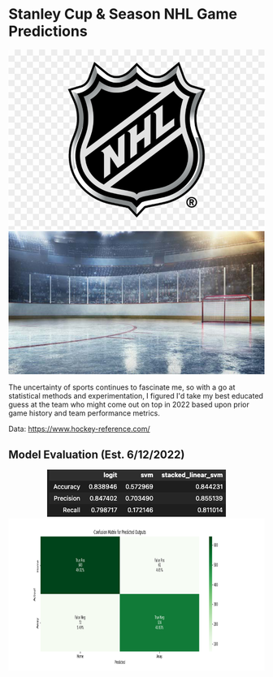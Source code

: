 # Stanley Cup & Season NHL Game Predictions

<p align="center">
  <img src="/images/nhl-logo-transparent.jpg" />
  <img src="/images/ice-hockey-rink-670px.jpg" />
</p>

The uncertainty of sports continues to fascinate me, so with a go at statistical methods and experimentation, I figured I'd take my best educated guess at the team who might come out on top in 2022 based upon prior game history and team performance metrics.

Data:
https://www.hockey-reference.com/

## Model Evaluation (Est. 6/12/2022)

<p align="center">
  <img src="/images/stacked_svm_accuracy.png"/>
  <img src="/images/confusion_matrix.png" width="3200" height="300"/>
</p>

